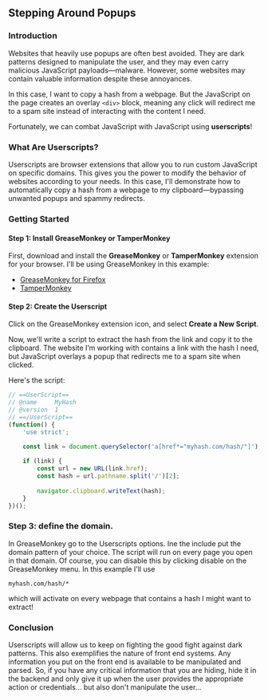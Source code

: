 ## Stepping Around Popups

### Introduction
Websites that heavily use popups are often best avoided. They are dark patterns designed to manipulate the user, and they may even carry malicious JavaScript payloads—malware. However, some websites may contain valuable information despite these annoyances.

In this case, I want to copy a hash from a webpage. But the JavaScript on the page creates an overlay `<div>` block, meaning any click will redirect me to a spam site instead of interacting with the content I need.

Fortunately, we can combat JavaScript with JavaScript using **userscripts**!

### What Are Userscripts?

Userscripts are browser extensions that allow you to run custom JavaScript on specific domains. This gives you the power to modify the behavior of websites according to your needs. In this case, I'll demonstrate how to automatically copy a hash from a webpage to my clipboard—bypassing unwanted popups and spammy redirects.

### Getting Started

#### Step 1: Install GreaseMonkey or TamperMonkey
First, download and install the **GreaseMonkey** or **TamperMonkey** extension for your browser. I'll be using GreaseMonkey in this example:

- [GreaseMonkey for Firefox](https://addons.mozilla.org/en-US/firefox/addon/greasemonkey/)
- [TamperMonkey](https://www.tampermonkey.net/)

#### Step 2: Create the Userscript

Click on the GreaseMonkey extension icon, and select **Create a New Script**.

Now, we'll write a script to extract the hash from the link and copy it to the clipboard. The website I’m working with contains a link with the hash I need, but JavaScript overlays a popup that redirects me to a spam site when clicked.

Here's the script:

```javascript
// ==UserScript==
// @name     MyHash
// @version  1
// ==/UserScript==
(function() {
    'use strict';

    const link = document.querySelector('a[href*="myhash.com/hash/"]');
    
    if (link) {
        const url = new URL(link.href);
        const hash = url.pathname.split('/')[2];
        
        navigator.clipboard.writeText(hash);
    }
})();
```

### Step 3: define the domain. 

In GreaseMonkey go to the Userscripts options. Ine the include put the domain pattern of your choice. The script will run on every page you open in that domain. Of course, you can disable this by clicking disable on the GreaseMonkey menu. In this example I'll use

```
myhash.com/hash/*

```

which will activate on every webpage that contains a hash I might want to extract!

### Conclusion

Userscripts will allow us to keep on fighting the good fight against dark patterns. This also exemplifies the nature of front end systems. Any information you put on the front end is available to be manipulated and parsed. So, if you have any critical information that you are hiding, hide it in the backend and only give it up when the user provides the appropriate action or credentials... but also don't manipulate the user...